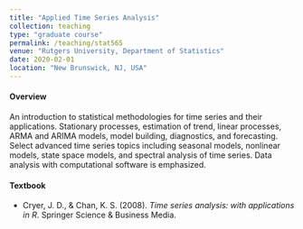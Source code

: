 ```yaml
---
title: "Applied Time Series Analysis"
collection: teaching
type: "graduate course"
permalink: /teaching/stat565
venue: "Rutgers University, Department of Statistics"
date: 2020-02-01
location: "New Brunswick, NJ, USA"
---
```


#### Overview

An introduction to statistical methodologies for time series and their applications. Stationary processes, estimation of trend, linear processes, ARMA and ARIMA models, model building, diagnostics, and forecasting. Select advanced time series topics including seasonal models, nonlinear models, state space models, and spectral analysis of time series. Data analysis with computational software is emphasized.

#### Textbook

* Cryer, J. D., & Chan, K. S. (2008). *Time series analysis: with applications in R*. Springer Science & Business Media.

